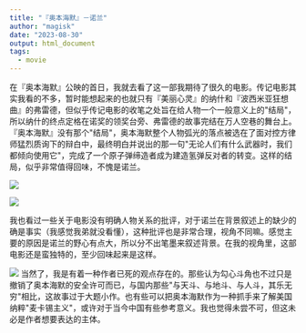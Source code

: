 ```yaml
---
title: "『奥本海默』－诺兰"
author: "magisk"
date: "2023-08-30"
output: html_document
tags: 
  - movie
---
```


<!--more-->

在『奥本海默』公映的首日，我就去看了这一部我期待了很久的电影。传记电影其实我看的不多，暂时能想起来的也就只有『美丽心灵』的纳什和『波西米亚狂想曲』的弗雷德，但似乎传记电影的收笔之处旨在给人物一个一般意义上的"结局"，所以纳什的终点定格在诺奖的领奖台旁、弗雷德的故事完结在万人空巷的舞台上。『奥本海默』没有那个"结局"，奥本海默整个人物弧光的落点被选在了面对控方律师猛烈质询下的辩白中，最终明白并说出的那一句"无论人们有什么武器时，我们都倾向使用它"，完成了一个原子弹缔造者成为建造氢弹反对者的转变。这样的结局，似乎非常值得回味，不愧是诺兰。

![](/images/Oppenheimer/photo_6303323471836461337_y.jpg)

![](/images/Oppenheimer/photo_6303323471836461338_y.jpg)

我也看过一些关于电影没有明确人物关系的批评，对于诺兰在背景叙述上的缺少的确是事实（我感觉我弟就没看懂），这种批评也是非常合理，视角不同嘛。感觉主要的原因是诺兰的野心有点大，所以分不出笔墨来叙述背景。在我的视角里，这部电影还是蛮独特的，至少回味起来是这样。

![](/images/Oppenheimer/photo_6303323471836461340_y.jpg)
当然了，我是有着一种作者已死的观点存在的。那些认为勾心斗角也不过只是撤销了奥本海默的安全许可而已，与国内那些"与天斗、与地斗、与人斗，其乐无穷"相比，这故事过于大题小作。也有些可以把奥本海默作为一种抓手来了解美国纳粹"麦卡锡主义"，或许对于当今中国有些参考意义。我也觉得未尝不可，但这未必是作者想要表达的主体。
